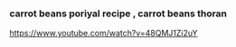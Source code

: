 ### carrot beans poriyal recipe , carrot beans thoran
https://www.youtube.com/watch?v=48QMJ1Zi2uY  


